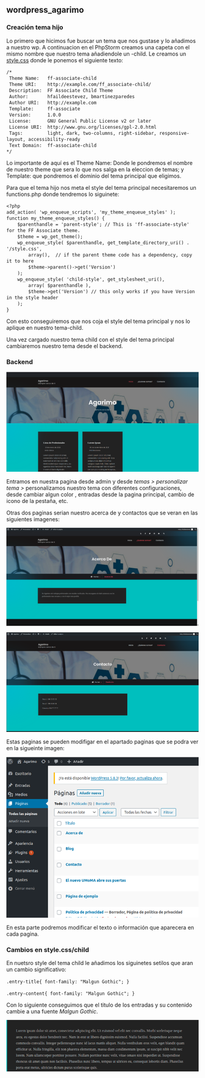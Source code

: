 ## wordpress_agarimo

### Creación tema hijo

Lo primero que  hicimos fue buscar un tema que nos gustase y lo añadimos a nuestro wp.
A continuacion en el PhpStorm creamos una capeta con el mismo nombre que nuestro tema 
añadiendole un -child. Le creamos un [style.css](https://github.com/hfaildeestevez/wordpress_agarimo/blob/master/html/wp-content/themes/ff-associate-child/style.css) donde le ponemos el siguiente texto:
~~~
/*
 Theme Name:   ff-associate-child
 Theme URI:    http://example.com/ff_associate-child/
 Description:  FF Associate Child Theme
 Author:       hfaildeestevez, bmartinezparedes
 Author URI:   http://example.com
 Template:     ff-associate
 Version:      1.0.0
 License:      GNU General Public License v2 or later
 License URI:  http://www.gnu.org/licenses/gpl-2.0.html
 Tags:         light, dark, two-columns, right-sidebar, responsive-layout, accessibility-ready
 Text Domain:  ff-associate-child
*/
~~~

Lo importante de aquí es el Theme Name: Donde le pondremos el nombre de nuestro theme que sera 
lo que nos salga en la eleccion de temas; y Template: que pondremos el dominio del tema principal que eligimos.

Para que el tema hijo nos meta el style del tema principal necesitaremos un functions.php donde tendremos lo siguinete:

~~~
<?php
add_action( 'wp_enqueue_scripts', 'my_theme_enqueue_styles' );
function my_theme_enqueue_styles() {
    $parenthandle = 'parent-style'; // This is 'ff-associate-style' for the FF Associate theme.
    $theme = wp_get_theme();
    wp_enqueue_style( $parenthandle, get_template_directory_uri() . '/style.css',
        array(),  // if the parent theme code has a dependency, copy it to here
        $theme->parent()->get('Version')
    );
    wp_enqueue_style( 'child-style', get_stylesheet_uri(),
        array( $parenthandle ),
        $theme->get('Version') // this only works if you have Version in the style header
    );
}
~~~

Con esto conseguiremos que nos coja el style del tema principal y nos lo aplique en nuestro tema-child.

Una vez cargado nuestro tema child con el style del tema principal cambiaremos nuestro tema desde el backend.

### Backend

![Texto alternativo](/html/wp-content/themes/ff-associate-child/imagenes/inicio.png)

Entramos en nuestra pagina desde admin y desde *temas > personalizar tema >* personalizamos nuestro tema con diferentes configuraciones, 
desde cambiar algun color , entradas desde la pagina principal, cambio de icono de la pestaña, etc.

Otras dos paginas serian nuestro acerca de y contactos que se veran en las siguientes imagenes:

![Texto alternativo](/html/wp-content/themes/ff-associate-child/imagenes/acerca.png)

![Texto alternativo](/html/wp-content/themes/ff-associate-child/imagenes/contacto.png)

Estas paginas se pueden modifigar en el apartado paginas que se podra ver en la sigueinte imagen:

![Texto alternativo](/html/wp-content/themes/ff-associate-child/imagenes/paginas.png)

En esta parte podremos modificar el texto o información que aparecera en cada pagina.

### Cambios en style.css/child

En nuetsro style del tema child le añadimos los siguinetes setilos que aran un cambio significativo:

`.entry-title{
    font-family: "Malgun Gothic";
}`

`.entry-content{
    font-family: "Malgun Gothic";
}`

Con lo siguiente conseguimos que el titulo de los entradas y su contenido cambie a una fuente *Malgun Gothic*.


![Texto alternativo](/html/wp-content/themes/ff-associate-child/imagenes/fuente.png)


